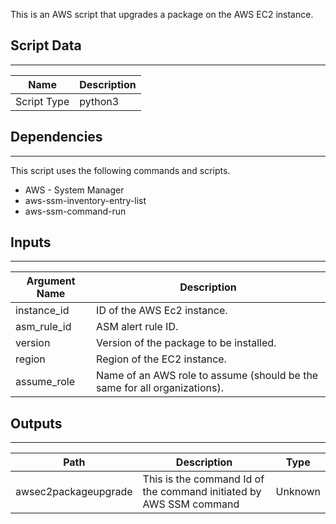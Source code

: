This is an AWS script that upgrades a package on the AWS EC2 instance.

## Script Data

---

| **Name** | **Description** |
| --- | --- |
| Script Type | python3 |

## Dependencies

---
This script uses the following commands and scripts.

* AWS - System Manager
* aws-ssm-inventory-entry-list
* aws-ssm-command-run

## Inputs

---

| **Argument Name** | **Description** |
| --- | --- |
| instance_id | ID of the AWS Ec2 instance. |
| asm_rule_id | ASM alert rule ID. |
| version | Version of the package to be installed. |
| region | Region of the EC2 instance. |
| assume_role | Name of an AWS role to assume \(should be the same for all organizations\). |

## Outputs

---

| **Path** | **Description** | **Type** |
| --- | --- | --- |
| awsec2packageupgrade | This is the command Id of the command initiated by AWS SSM command | Unknown |

